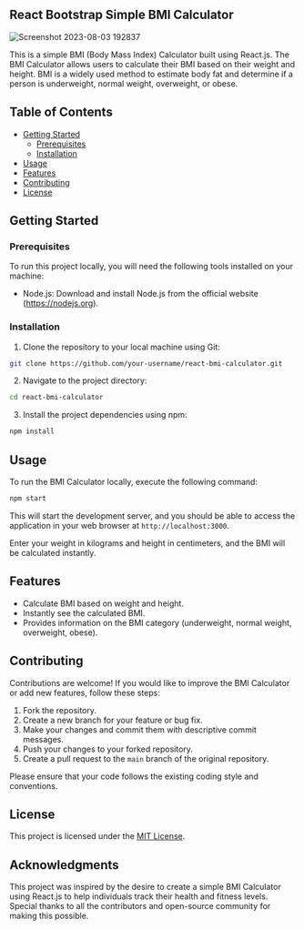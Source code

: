 ## React Bootstrap Simple BMI Calculator

![Screenshot 2023-08-03 192837](https://github.com/nimeshaPriyangi/react-bootstrap-bmi-calculator/assets/5120389/01fc5a44-a3f5-41c5-8002-29eaaf162557)

This is a simple BMI (Body Mass Index) Calculator built using React.js. The BMI Calculator allows users to calculate their BMI based on their weight and height. BMI is a widely used method to estimate body fat and determine if a person is underweight, normal weight, overweight, or obese.

## Table of Contents

- [Getting Started](#getting-started)
  - [Prerequisites](#prerequisites)
  - [Installation](#installation)
- [Usage](#usage)
- [Features](#features)
- [Contributing](#contributing)
- [License](#license)

## Getting Started

### Prerequisites

To run this project locally, you will need the following tools installed on your machine:

- Node.js: Download and install Node.js from the official website (https://nodejs.org).

### Installation

1. Clone the repository to your local machine using Git:

```bash
git clone https://github.com/your-username/react-bmi-calculator.git
```

2. Navigate to the project directory:

```bash
cd react-bmi-calculator
```

3. Install the project dependencies using npm:

```bash
npm install
```

## Usage

To run the BMI Calculator locally, execute the following command:

```bash
npm start
```

This will start the development server, and you should be able to access the application in your web browser at `http://localhost:3000`.

Enter your weight in kilograms and height in centimeters, and the BMI will be calculated instantly.

## Features

- Calculate BMI based on weight and height.
- Instantly see the calculated BMI.
- Provides information on the BMI category (underweight, normal weight, overweight, obese).

## Contributing

Contributions are welcome! If you would like to improve the BMI Calculator or add new features, follow these steps:

1. Fork the repository.
2. Create a new branch for your feature or bug fix.
3. Make your changes and commit them with descriptive commit messages.
4. Push your changes to your forked repository.
5. Create a pull request to the `main` branch of the original repository.

Please ensure that your code follows the existing coding style and conventions.

## License

This project is licensed under the [MIT License](LICENSE).

## Acknowledgments

This project was inspired by the desire to create a simple BMI Calculator using React.js to help individuals track their health and fitness levels. Special thanks to all the contributors and open-source community for making this possible.
